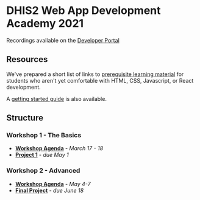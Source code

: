 # DHIS2 Web App Development Academy 2021

Recordings available on the [Developer Portal](https://developers.dhis2.org/events/developer-academy/#web-app-track)

## Resources

We've prepared a short list of links to [prerequisite learning material](./resources/PREREQUISITES.md) for students who aren't yet comfortable with HTML, CSS, Javascript, or React development.

A [getting started guide](./resources/GET_STARTED.md) is also available.

## Structure

### Workshop 1 - The Basics
- [**Workshop Agenda**](./workshop-1) - _March 17 - 18_     
- [**Project 1**](./projects/project1) - _due May 1_

### Workshop 2 - Advanced
- [**Workshop Agenda**](./workshop-2) - _May 4-7_
- [**Final Project**](./projects/final-project) - _due June 18_
